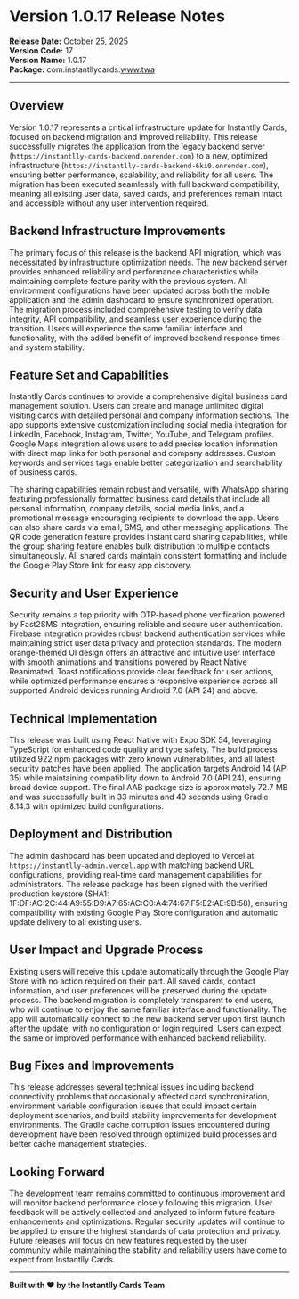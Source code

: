 # Version 1.0.17 Release Notes

**Release Date:** October 25, 2025  
**Version Code:** 17  
**Version Name:** 1.0.17  
**Package:** com.instantllycards.www.twa

---

## Overview

Version 1.0.17 represents a critical infrastructure update for Instantlly Cards, focused on backend migration and improved reliability. This release successfully migrates the application from the legacy backend server (`https://instantlly-cards-backend.onrender.com`) to a new, optimized infrastructure (`https://instantlly-cards-backend-6ki0.onrender.com`), ensuring better performance, scalability, and reliability for all users. The migration has been executed seamlessly with full backward compatibility, meaning all existing user data, saved cards, and preferences remain intact and accessible without any user intervention required.

## Backend Infrastructure Improvements

The primary focus of this release is the backend API migration, which was necessitated by infrastructure optimization needs. The new backend server provides enhanced reliability and performance characteristics while maintaining complete feature parity with the previous system. All environment configurations have been updated across both the mobile application and the admin dashboard to ensure synchronized operation. The migration process included comprehensive testing to verify data integrity, API compatibility, and seamless user experience during the transition. Users will experience the same familiar interface and functionality, with the added benefit of improved backend response times and system stability.

## Feature Set and Capabilities

Instantlly Cards continues to provide a comprehensive digital business card management solution. Users can create and manage unlimited digital visiting cards with detailed personal and company information sections. The app supports extensive customization including social media integration for LinkedIn, Facebook, Instagram, Twitter, YouTube, and Telegram profiles. Google Maps integration allows users to add precise location information with direct map links for both personal and company addresses. Custom keywords and services tags enable better categorization and searchability of business cards.

The sharing capabilities remain robust and versatile, with WhatsApp sharing featuring professionally formatted business card details that include all personal information, company details, social media links, and a promotional message encouraging recipients to download the app. Users can also share cards via email, SMS, and other messaging applications. The QR code generation feature provides instant card sharing capabilities, while the group sharing feature enables bulk distribution to multiple contacts simultaneously. All shared cards maintain consistent formatting and include the Google Play Store link for easy app discovery.

## Security and User Experience

Security remains a top priority with OTP-based phone verification powered by Fast2SMS integration, ensuring reliable and secure user authentication. Firebase integration provides robust backend authentication services while maintaining strict user data privacy and protection standards. The modern orange-themed UI design offers an attractive and intuitive user interface with smooth animations and transitions powered by React Native Reanimated. Toast notifications provide clear feedback for user actions, while optimized performance ensures a responsive experience across all supported Android devices running Android 7.0 (API 24) and above.

## Technical Implementation

This release was built using React Native with Expo SDK 54, leveraging TypeScript for enhanced code quality and type safety. The build process utilized 922 npm packages with zero known vulnerabilities, and all latest security patches have been applied. The application targets Android 14 (API 35) while maintaining compatibility down to Android 7.0 (API 24), ensuring broad device support. The final AAB package size is approximately 72.7 MB and was successfully built in 33 minutes and 40 seconds using Gradle 8.14.3 with optimized build configurations.

## Deployment and Distribution

The admin dashboard has been updated and deployed to Vercel at `https://instantlly-admin.vercel.app` with matching backend URL configurations, providing real-time card management capabilities for administrators. The release package has been signed with the verified production keystore (SHA1: 1F:DF:AC:2C:44:A9:55:D9:A7:65:AC:C0:A4:74:67:F5:E2:AE:9B:58), ensuring compatibility with existing Google Play Store configuration and automatic update delivery to all existing users.

## User Impact and Upgrade Process

Existing users will receive this update automatically through the Google Play Store with no action required on their part. All saved cards, contact information, and user preferences will be preserved during the update process. The backend migration is completely transparent to end users, who will continue to enjoy the same familiar interface and functionality. The app will automatically connect to the new backend server upon first launch after the update, with no configuration or login required. Users can expect the same or improved performance with enhanced backend reliability.

## Bug Fixes and Improvements

This release addresses several technical issues including backend connectivity problems that occasionally affected card synchronization, environment variable configuration issues that could impact certain deployment scenarios, and build stability improvements for development environments. The Gradle cache corruption issues encountered during development have been resolved through optimized build processes and better cache management strategies.

## Looking Forward

The development team remains committed to continuous improvement and will monitor backend performance closely following this migration. User feedback will be actively collected and analyzed to inform future feature enhancements and optimizations. Regular security updates will continue to be applied to ensure the highest standards of data protection and privacy. Future releases will focus on new features requested by the user community while maintaining the stability and reliability users have come to expect from Instantlly Cards.

---

**Built with ❤️ by the Instantlly Cards Team**
